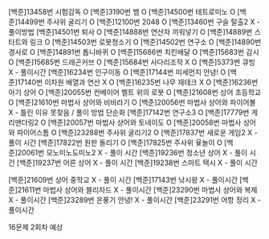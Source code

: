 [백준]13458번 시험감독 O
[백준]3190번 뱀 O
[백준]14500번 테트로미노 O
[백준]14499번 주사위 굴리기 O
[백준]12100번 2048 O
[백준]13460번 구슬 탈출2 X - 풀이방법
[백준]14501번 퇴사 O
[백준]14888번 연산자 끼워넣기 O
[백준]14889번 스타트와 링크 O
[백준]14503번 로봇청소기 O
[백준]14502번 연구소 O
[백준]14890번 경사로 O
[백준]14891번 톱니바퀴 O
[백준]15686번 치킨배달 O
[백준]15683번 감시 O
[백준]15685번 드래곤커브 O
[백준]15684번 사다리조작 X O
[백준]5373번 큐빙 X - 풀이시간
[백준]16234번 인구이동 O
[백준]17144번 미세먼지 안녕! O
[백준]17140번 이차원 배열과 연산 X O
[백준]16235번 나무 재테크 X O
[백준]16236번 아기 상어 O
[백준]20055번 컨베이어 벨트 위의 로봇 O
[백준]21608번 상어 초등학교 O
[백준]21610번 마법사 상어와 비바라기 O
[백준]20056번 마법사 상어와 파이어볼 X - 틀린 이유 못찾음 / 풀이 방법 단순화
[백준]17142번 연구소3 O
[백준]17779번 게리맨더링2 O
[백준]20057번 마법사 상어와 토네이도 O
[백준]20058번 마법사 상어와 파이어스톰 O
[백준]23288번 주사위 굴리기2 O
[백준]17837번 새로운 게임2 X - 풀이 시간
[백준]17822번 원판 돌리기 O
[백준]17825번 주사위 윷놀이 O
[백준]20061번 모노미노도미노2 X - 풀이 시간
[백준]19236번 청소년 상어 X - 풀이 시간
[백준]19237번 어른 상어 X - 풀이 시간
[백준]19238번 스마트 택시 X - 풀이 시간

[백준]21609번 상어 중학교 X - 풀이 시간
[백준]17143번 낚시왕 X - 풀이시간
[백준]21611번 마법사 상어와 블리자드 X - 풀이시간
[백준]23290번 마법사 상어와 복제 X - 풀이시간
[백준]23289번 온풍기 안녕! X - 풀이시간
[백준]23291번 어항 정리 X - 풀이시간

16문제 2회차 예상
